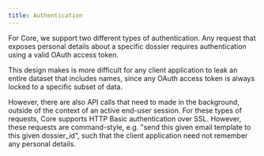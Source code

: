 ```yaml
---
title: Authentication
---
```


For Core, we support two different types of authentication. Any request that exposes personal details about a specific dossier requires authentication using a valid OAuth access token.

This design makes is more difficult for any client application to leak an entire dataset that includes names, since any OAuth access token is always locked to a specific subset of data.

However, there are also API calls that need to made in the background, outside of the context of an active end-user session. For these types of requests, Core supports HTTP Basic authentication over SSL. However, these requests are command-style, e.g. "send this given email template to this given dossier_id", such that the client application need not remember any personal details.